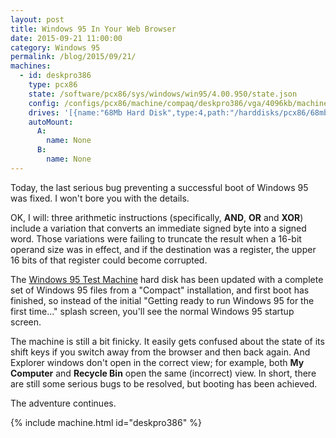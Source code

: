 ```yaml
---
layout: post
title: Windows 95 In Your Web Browser
date: 2015-09-21 11:00:00
category: Windows 95
permalink: /blog/2015/09/21/
machines:
  - id: deskpro386
    type: pcx86
    state: /software/pcx86/sys/windows/win95/4.00.950/state.json
    config: /configs/pcx86/machine/compaq/deskpro386/vga/4096kb/machine.xml
    drives: '[{name:"68Mb Hard Disk",type:4,path:"/harddisks/pcx86/68mb/WIN95.json"}]'
    autoMount:
      A:
        name: None
      B:
        name: None
---
```


Today, the last serious bug preventing a successful boot of Windows 95 was fixed.  I won't bore you with
the details.

OK, I will: three arithmetic instructions (specifically, **AND**, **OR** and **XOR**) include a variation that
converts an immediate signed byte into a signed word.  Those variations were failing to truncate the result when
a 16-bit operand size was in effect, and if the destination was a register, the upper 16 bits of that register
could become corrupted.

The [Windows 95 Test Machine](/software/pcx86/sys/windows/win95/4.00.950/) hard disk has been updated
with a complete set of Windows 95 files from a "Compact" installation, and first boot has finished, so instead
of the initial "Getting ready to run Windows 95 for the first time..." splash screen, you'll see the normal
Windows 95 startup screen.

The machine is still a bit finicky.  It easily gets confused about the state of its shift keys if you switch away
from the browser and then back again.  And Explorer windows don't open in the correct view; for example, both
**My Computer** and **Recycle Bin** open the same (incorrect) view.  In short, there are still some serious bugs
to be resolved, but booting has been achieved.

The adventure continues.

{% include machine.html id="deskpro386" %}
